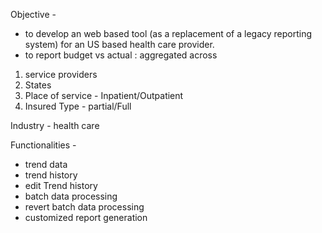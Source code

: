 Objective -
* to develop an web based tool (as a replacement of a legacy reporting system) for an US based health care provider.
* to report budget vs actual : aggregated across 
1. service providers 
2. States 
3. Place of service - Inpatient/Outpatient 
4. Insured Type - partial/Full


Industry - 
health care 

Functionalities -
* trend data
* trend history
* edit Trend history
* batch data processing
* revert batch data processing
* customized report generation
